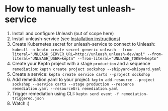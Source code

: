 # How to manually test unleash-service

1. Install and configure Unleash (out of scope here)
2. Install unleash-service (see [Installation instructions](../README.md#Installation))
3. Create Kubernetes secret for unleash-service to connect to Unleash: `kubectl -n keptn create secret generic unleash --from-literal="UNLEASH_SERVER_URL=http://unleash.unleash-dev/api" --from-literal="UNLEASH_USER=keptn" --from-literal="UNLEASH_TOKEN=keptn"`
4. Create your Keptn project with a stage `production` and a sequence `remediation`: `keptn create project sockshop --shipyard=shipyard.yaml`
5. Create a service: `keptn create service carts --project sockshop`
6. Add remediation.yaml to your project: `keptn add-resource --project sockshop --service carts --stage production --resource remediation.yaml --resourceUri remediation.yaml`
7. Trigger remediation using CLI: `keptn send event -f remediation-triggered.json`
8. Watch :)
